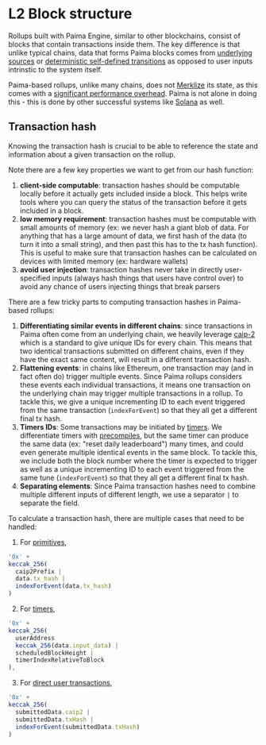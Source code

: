 # L2 Block structure

Rollups built with Paima Engine, similar to other blockchains, consist of blocks that contain transactions inside them. The key difference is that unlike typical chains, data that forms Paima blocks comes from [underlying sources](./300-react-to-events/3-funnel-types/1-common-concepts/1-intro.md) or [deterministic self-defined transitions](./325-creating-events/50-timers-ticks.md) as opposed to user inputs intrinstic to the system itself.

Paima-based rollups, unlike many chains, does not [Merklize](https://en.wikipedia.org/wiki/Merkle_tree) its state, as this comes with a [significant performance overhead](https://sovereign.mirror.xyz/jfx_cJ_15saejG9ZuQWjnGnG-NfahbazQH98i1J3NN8). Paima is not alone in doing this - this is done by other successful systems like [Solana](https://solana.com/) as well. 

## Transaction hash

Knowing the transaction hash is crucial to be able to reference the state and information about a given transaction on the rollup.

Note there are a few key properties we want to get from our hash function:
1. **client-side computable**: transaction hashes should be computable locally before it actually gets included inside a block. This helps write tools where you can query the status of the transaction before it gets included in a block.
2. **low memory requirement**: transaction hashes must be computable with small amounts of memory (ex: we never hash a giant blob of data. For anything that has a large amount of data, we first hash of the data (to turn it into a small string), and then past this has to the tx hash function). This is useful to make sure that transaction hashes can be calculated on devices with limited memory (ex: hardware wallets)
3. **avoid user injection**: transaction hashes never take in directly user-specified inputs (always hash things that users have control over) to avoid any chance of users injecting things that break parsers

There are a few tricky parts to computing transaction hashes in Paima-based rollups:
1. **Differentiating similar events in different chains**: since transactions in Paima often come from an underlying chain, we heavily leverage [caip-2](https://github.com/ChainAgnostic/CAIPs/blob/main/CAIPs/caip-2.md) which is a standard to give unique IDs for every chain. This means that two identical transactions submitted on different chains, even if they have the exact same content, will result in a different transaction hash.
1. **Flattening events**: in chains like Ethereum, one transaction may (and in fact often do) trigger multiple events. Since Paima rollups considers these events each individual transactions, it means one transaction on the underlying chain may trigger multiple transactions in a rollup. To tackle this, we give a unique incrementing ID to each event triggered from the same transaction (`indexForEvent`) so that they all get a different final tx hash.
1. **Timers IDs**: Some transactions may be initiated by [timers](./325-creating-events/50-timers-ticks.md). We differentiate timers with [precompiles](./325-creating-events/300-precompiles/100-introduction.md), but the same timer can produce the same data (ex: "reset daily leaderboard") many times, and could even generate multiple identical events in the same block. To tackle this, we include both the block number where the timer is expected to trigger as well as a unique incrementing ID to each event triggered from the same tune (`indexForEvent`) so that they all get a different final tx hash.
1. **Separating elements**: Since Paima transaction hashes need to combine multiple different inputs of different length, we use a separator `|` to separate the field. 

To calculate a transaction hash, there are multiple cases that need to be handled:

1. For [primitives](./300-react-to-events/10-primitive-catalogue/1-introduction.md), 
```js
'0x' +
keccak_256(
  caip2Prefix |
  data.tx_hash |
  indexForEvent(data.tx_hash)
)
```

2. For [timers](./325-creating-events/50-timers-ticks.md),
```js
'0x' +
keccak_256(
  userAddress
  keccak_256(data.input_data) |
  scheduledBlockHeight |
  timerIndexRelativeToBlock
),
```

3. For [direct user transactions](./200-direct-write/20-write-data.md),
```js
'0x' +
keccak_256(
  submittedData.caip2 |
  submittedData.txHash |
  indexForEvent(submittedData.txHash)
)
```